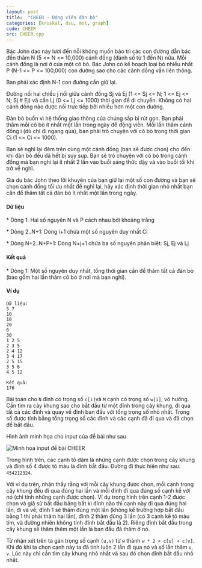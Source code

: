 ```yaml
---
layout: post
title:  "CHEER - Động viên đàn bò"
categories: [kruskal, dsu, mst, graph]
code: CHEER
src: CHEER.cpp
---
```




  


Bác John dạo này lười đến nỗi không muốn bảo trì các con đường dẫn bác đến thăm N (5 <= N <= 10,000) cánh đồng (đánh số từ 1 đến N) nữa. Mỗi cánh đồng là nơi ở của một cô bò. Bác John có kế hoạch loại bỏ nhiều nhất P (N-1 <= P <= 100,000) con đường sao cho các cánh đồng vẫn liên thông.

Ban phải xác định N-1 con đường cần giữ lại.

Đường nối hai chiều j nối giữa cánh đồng Sj và Ej (1 <= Sj <= N; 1 <= Ej <= N; Sj # Ej) và cần Lj (0 <= Lj <= 1000) thời gian để di chuyển. Không có hai cánh đồng nào được nối trực tiếp bởi nhiều hơn một con đường.

Đàn bò buồn vì hệ thống giao thông của chúng sắp bị rút gọn. Bạn phải thăm mỗi cô bò ít nhất một lần trong ngày để động viên. Mỗi lần thăm cánh đồng i (dù chỉ đi ngang qua), bạn phải trò chuyện với cô bò trong thời gian Ci (1 <= Ci <= 1000).

Bạn sẽ nghỉ lại đêm trên cùng một cánh đồng (bạn sẽ được chọn) cho đến khi đàn bò đều đã hết bị suy sụp. Bạn sẽ trò chuyện với cô bò trong cánh đồng mà bạn nghỉ lại ít nhất 2 lần vào buổi sáng thức dậy và vào buổi tối khi trở về nghỉ.

Giả dụ bác John theo lời khuyên của bạn giữ lại một số con đường và bạn sẽ chọn cánh đồng tối ưu nhất để nghỉ lại, hãy xác định thời gian nhỏ nhất bạn cần để thăm tất cả đàn bò ít nhất một lần trong ngày.

#### Dữ liệu

\* Dòng 1: Hai số nguyên N và P cách nhau bởi khoảng trắng

\* Dòng 2..N+1: Dòng i+1 chứa một số nguyên duy nhất Ci

\* Dòng N+2..N+P+1: Dòng N+j+1 chứa ba số nguyên phân biệt: Sj, Ej và Lj

#### Kết quả

\* Dòng 1: Một số nguyên duy nhất, tổng thời gian cần để thăm tất cả đàn bò (bao gồm hai lần thăm cô bò ở nơi mà bạn nghỉ).

#### Ví dụ

```
Dữ liệu:
5 7
10
10
20
6
30
1 2 5
2 3 5
2 4 12
3 4 17
2 5 15
3 5 6
4 5 12

Kết quả:
176

```

<!--more-->



Bài toán cho `N` đỉnh có trọng số `c[i]`và `M` cạnh có trọng số `w[i]`, vô hướng. Cần tìm ra cây khung sao cho bắt đầu từ một đỉnh trong cây khung, đi qua tất cả các đỉnh và quay về đỉnh ban đầu với tổng trọng số nhỏ nhất. Trọng số được tính bằng tổng trọng số các đỉnh và các cạnh đã đi qua và đã chọn để bắt đầu.


Hình ảnh minh họa cho input của đề bài như sau

<img src="/static/img/posts/CHEER.png" alt="Minh họa input đề bài CHEER">

Trong hình trên, các cạnh tô đậm là những cạnh được chọn trong cây khung và đỉnh số 4 được tô màu là đỉnh bắt đầu. Đường đi thực hiện như sau: `454212324`.

Với ví dụ trên, nhận thấy rằng với mỗi cây khung được chọn, mỗi cạnh trong cây khung đều đi qua đúng hai lần và mỗi đỉnh đi qua đúng số cạnh kề với nó (chỉ tính những cạnh được chọn). Ví dụ trong hình trên cạnh 1-2 được chọn và giả sử bắt đầu bằng bất kì đỉnh nào thì cạnh này đi qua đúng hai lần, đi và về; đỉnh 1 sẽ thăm đúng một lần (không kể trường hợp bắt đầu bằng 1 thì phải thăm hai lần), đỉnh 2 thăm đúng 3 lần (có 3 cạnh kề tô màu tím, và đường nhiên không tính đỉnh bắt đầu là 2). Riêng đỉnh bắt đầu trong cây khung sẽ thăm thêm một lần là ban đầu đã thăm ở nó.


Từ nhận xét trên ta gán trọng số cạnh `(u,v)` từ `w` thành `w * 2 + c[u] + c[v]`. Khi đó khi ta chọn cạnh này ta đã tính luôn 2 lần đi qua nó và số lần thăm `u`, `v`. Lúc này chỉ cần tìm cây khung nhỏ nhất và sau đó chọn đỉnh bắt đầu nhỏ nhất.
